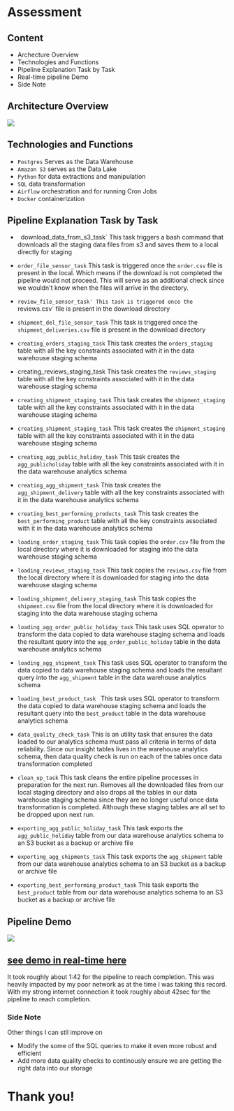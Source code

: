 # Assessment

## Content
- Archecture Overview
- Technologies and Functions
- Pipeline Explanation Task by Task
- Real-time pipeline Demo
- Side Note

## Architecture Overview
![](https://github.com/judeleonard/Assessment-repo/blob/d2b/images/architecture.png)

## Technologies and Functions

- `Postgres` Serves as the Data Warehouse
- `Amazon S3` serves as the Data Lake
- `Python` for data extractions and manipulation
- `SQL` data transformation
- `Airflow` orchestration and for running Cron Jobs
- `Docker` containerization

## Pipeline Explanation Task by Task

- ` `download_data_from_s3_task`
This task triggers a bash command that downloads all the staging data files from s3 and saves them to a local directly for staging

- `order_file_sensor_task`
This task is triggered once the `order.csv` file is present in the local. Which means if the download is not completed the pipeline would not proceed. This will serve as an additional check since we wouldn't know when the files will arrive in the directory.

- `review_file_sensor_task'
This task is triggered once the `reviews.csv` file is present in the download directory

- `shipment_del_file_sensor_task` 
This task is triggered once the `shipment_deliveries.csv` file is present in the download directory

- `creating_orders_staging_task`
This task creates the `orders_staging` table with all the key constraints associated with it in the data warehouse staging schema

- creating_reviews_staging_task
This task creates the `reviews_staging` table with all the key constraints associated with it in the data warehouse staging schema

- `creating_shipment_staging_task`
This task creates the `shipment_staging` table with all the key constraints associated with it in the data warehouse staging schema

- `creating_shipment_staging_task`
This task creates the `shipment_staging` table with all the key constraints associated with it in the data warehouse staging schema

- `creating_agg_public_holiday_task`
This task creates the `agg_publicholiday` table with all the key constraints associated with it in the data warehouse analytics schema

- `creating_agg_shipment_task`
This task creates the `agg_shipment_delivery` table with all the key constraints associated with it in the data warehouse analytics schema

- `creating_best_performing_products_task`
This task creates the `best_performing_product` table with all the key constraints associated with it in the data warehouse analytics schema

- `loading_order_staging_task`
This task copies the `order.csv` file from the local directory where it is downloaded for staging into the data warehouse staging schema

- `loading_reviews_staging_task`
This task copies the `reviews.csv` file from the local directory where it is downloaded for staging into the data warehouse staging schema

- `loading_shipment_delivery_staging_task`
This task copies the `shipment.csv` file from the local directory where it is downloaded for staging into the data warehouse staging schema

- `loading_agg_order_public_holiday_task`
This task uses SQL operator to transform the data copied to data warehouse staging schema and loads the resultant query into the `agg_order_public_holiday` table in the data warehouse analytics schema

- `loading_agg_shipment_task`
This task uses SQL operator to transform the data copied to data warehouse staging schema and loads the resultant query into the `agg_shipment` table in the data warehouse analytics schema

- `loading_best_product_task `
This task uses SQL operator to transform the data copied to data warehouse staging schema and loads the resultant query into the `best_product` table in the data warehouse analytics schema

-  `data_quality_check_task`
This is an utility task that ensures the data loaded to our analytics schema must pass all criteria in terms of data reliability. Since our insight tables lives in the warehouse analytics schema, then data quality check is run on each of the tables once data transformation completed

- `clean_up_task`
This task cleans the entire pipeline processes in preparation for the next run. Removes all the downloaded files from our local staging directory and also drops all the tables in our data warehouse staging schema since they are no longer useful once data transformation is completed. Although these staging tables are all set to be dropped upon next run.

-  `exporting_agg_public_holiday_task`
This task exports the `agg_public_holiday` table from our data warehouse analytics schema to an S3 bucket as a backup or archive file

-   `exporting_agg_shipments_task`
This task exports the `agg_shipment` table from our data warehouse analytics schema to an S3 bucket as a backup or archive file

-   `exporting_best_performing_product_task`
This task exports the `best_product` table from our data warehouse analytics schema to an S3 bucket as a backup or archive file


## Pipeline Demo
![](https://github.com/judeleonard/Assessment-repo/blob/d2b/images/pipeline.png)

## [see demo in real-time here](https://vimeo.com/765006630/457467d7d2)

It took roughly about 1:42 for the pipeline to reach completion. This was heavily impacted by my poor network as at the time I was taking this record.
With my strong internet connection it took  roughly about 42sec for the pipeline to reach completion.

### Side Note
Other things I can stll improve on
- Modify the some of the SQL queries to make it even more robust and efficient
- Add more data quality checks to continously ensure we are getting the right data into our storage




# Thank you!

